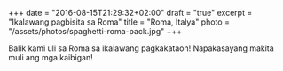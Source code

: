 +++
date = "2016-08-15T21:29:32+02:00"
draft = "true"
excerpt = "Ikalawang pagbisita sa Roma"
title = "Roma, Italya"
photo = "/assets/photos/spaghetti-roma-pack.jpg"
+++

Balik kami uli sa Roma sa ikalawang pagkakataon! Napakasayang makita muli ang mga kaibigan!